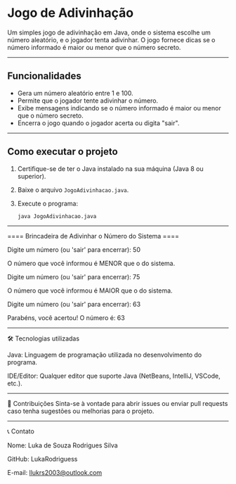 # Jogo de Adivinhação

Um simples jogo de adivinhação em Java, onde o sistema escolhe um número aleatório, e o jogador tenta adivinhar. O jogo fornece dicas se o número informado é maior ou menor que o número secreto.

---

## Funcionalidades

- Gera um número aleatório entre 1 e 100.
- Permite que o jogador tente adivinhar o número.
- Exibe mensagens indicando se o número informado é maior ou menor que o número secreto.
- Encerra o jogo quando o jogador acerta ou digita "sair".

---

## Como executar o projeto

1. Certifique-se de ter o Java instalado na sua máquina (Java 8 ou superior).

2. Baixe o arquivo `JogoAdivinhacao.java`.

3. Execute o programa:
   ```bash
   java JogoAdivinhacao.java

---

==== Brincadeira de Adivinhar o Número do Sistema ====

Digite um número (ou 'sair' para encerrar): 50

O número que você informou é MENOR que o do sistema.

Digite um número (ou 'sair' para encerrar): 75

O número que você informou é MAIOR que o do sistema.

Digite um número (ou 'sair' para encerrar): 63

Parabéns, você acertou! O número é: 63

---

🛠️ Tecnologias utilizadas

Java: Linguagem de programação utilizada no desenvolvimento do programa.

IDE/Editor: Qualquer editor que suporte Java (NetBeans, IntelliJ, VSCode, etc.).


---

🤝 Contribuições
Sinta-se à vontade para abrir issues ou enviar pull requests caso tenha sugestões ou melhorias para o projeto.

---

📞 Contato

Nome: Luka de Souza Rodrigues Silva

GitHub: LukaRodriguess

E-mail: llukrs2003@outlook.com
